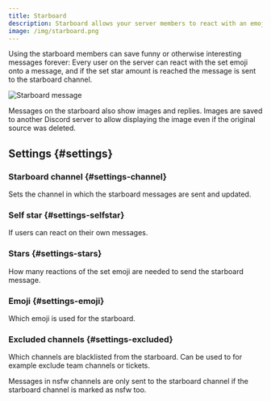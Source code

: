 ```yaml
---
title: Starboard
description: Starboard allows your server members to react with an emoji to a message and save it forever in a special channel.
image: /img/starboard.png
---
```


Using the starboard members can save funny or otherwise interesting messages forever: Every user on the server can react with the set emoji onto a message, and if the set star amount is reached the message is sent to the starboard channel.

![Starboard message](/img/starboard.png)

Messages on the starboard also show images and replies. Images are saved to another Discord server to allow displaying the image even if the original source was deleted.

## Settings {#settings}

### Starboard channel {#settings-channel}

Sets the channel in which the starboard messages are sent and updated.

### Self star {#settings-selfstar}

If users can react on their own messages.

### Stars {#settings-stars}

How many reactions of the set emoji are needed to send the starboard message.

### Emoji {#settings-emoji}

Which emoji is used for the starboard.

### Excluded channels {#settings-excluded}

Which channels are blacklisted from the starboard. Can be used to for example exclude team channels or tickets.

Messages in nsfw channels are only sent to the starboard channel if the starboard channel is marked as nsfw too.
